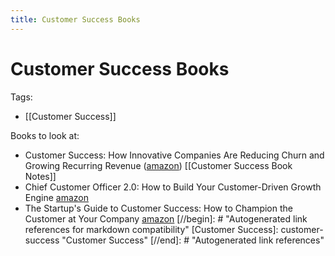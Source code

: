 ```yaml
---
title: Customer Success Books
---
```


# Customer Success Books

Tags:

 - [[Customer Success]]

Books to look at:

- Customer Success: How Innovative Companies Are Reducing Churn and Growing Recurring Revenue  ([amazon](https://www.amazon.com/Customer-Success-Innovative-Companies-Recurring/dp/1119167965)) [[Customer Success Book Notes]]
- Chief Customer Officer 2.0: How to Build Your Customer-Driven Growth Engine [amazon](https://www.amazon.com/Chief-Customer-Officer-2-0-Customer-Driven/dp/1119047609)
- The Startup's Guide to Customer Success: How to Champion the Customer at Your Company  [amazon](https://www.amazon.com/Startups-Guide-Customer-Success-Champion-ebook/dp/B07NDR49NF/)
[//begin]: # "Autogenerated link references for markdown compatibility"
[Customer Success]: customer-success "Customer Success"
[//end]: # "Autogenerated link references"